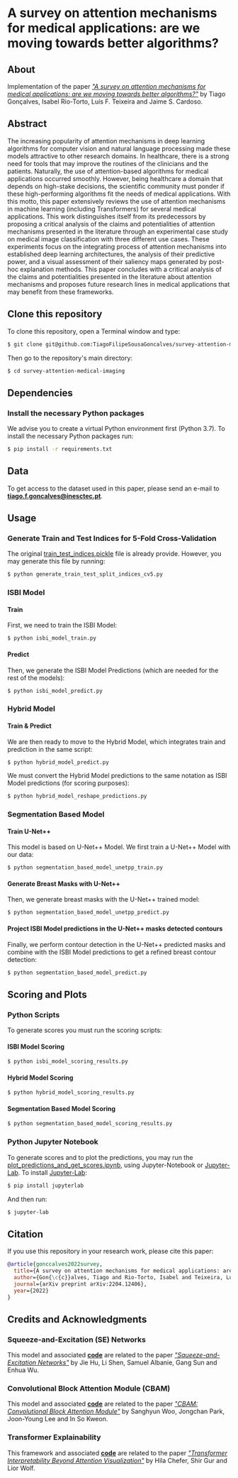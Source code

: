 # A survey on attention mechanisms for medical applications: are we moving towards better algorithms?

## About
Implementation of the paper [_"A survey on attention mechanisms for medical applications: are we moving towards better algorithms?"_](https://arxiv.org/abs/2204.12406) by Tiago Gonçalves, Isabel Rio-Torto, Luís F. Teixeira and Jaime S. Cardoso.

## Abstract
The increasing popularity of attention mechanisms in deep learning algorithms for computer vision and natural language processing made these models attractive to other research domains. In healthcare, there is a strong need for tools that may improve the routines of the clinicians and the patients. Naturally, the use of attention-based algorithms for medical applications occurred smoothly. However, being healthcare a domain that depends on high-stake decisions, the scientific community must ponder if these high-performing algorithms fit the needs of medical applications. With this motto, this paper extensively reviews the use of attention mechanisms in machine learning (including Transformers) for several medical applications. This work distinguishes itself from its predecessors by proposing a critical analysis of the claims and potentialities of attention mechanisms presented in the literature through an experimental case study on medical image classification with three different use cases. These experiments focus on the integrating process of attention mechanisms into established deep learning architectures, the analysis of their predictive power, and a visual assessment of their saliency maps generated by post-hoc explanation methods. This paper concludes with a critical analysis of the claims and potentialities presented in the literature about attention mechanisms and proposes future research lines in medical applications that may benefit from these frameworks.

## Clone this repository
To clone this repository, open a Terminal window and type:
```bash
$ git clone git@github.com:TiagoFilipeSousaGoncalves/survey-attention-medical-imaging.git
```
Then go to the repository's main directory:
```bash
$ cd survey-attention-medical-imaging
```

## Dependencies
### Install the necessary Python packages
We advise you to create a virtual Python environment first (Python 3.7). To install the necessary Python packages run:
```bash
$ pip install -r requirements.txt
```

## Data
To get access to the dataset used in this paper, please send an e-mail to [**tiago.f.goncalves@inesctec.pt**](mailto:tiago.f.goncalves@inesctec.pt).

## Usage
### Generate Train and Test Indices for 5-Fold Cross-Validation
The original [train_test_indices.pickle](data/train-test-indices/train_test_indices.pickle) file is already provide. However, you may generate this file by running:
```bash
$ python generate_train_test_split_indices_cv5.py
```
### ISBI Model
#### Train
First, we need to train the ISBI Model:
```bash
$ python isbi_model_train.py
```
#### Predict
Then, we generate the ISBI Model Predictions (which are needed for the rest of the models):
```bash
$ python isbi_model_predict.py
```

### Hybrid Model
#### Train & Predict
We are then ready to move to the Hybrid Model, which integrates train and prediction in the same script:
```bash
$ python hybrid_model_predict.py
```
We must convert the Hybrid Model predictions to the same notation as ISBI Model predictions (for scoring purposes):
```bash
$ python hybrid_model_reshape_predictions.py
```

### Segmentation Based Model
#### Train U-Net++
This model is based on U-Net++ Model. We first train a U-Net++ Model with our data:
```bash
$ python segmentation_based_model_unetpp_train.py
```
#### Generate Breast Masks with U-Net++
Then, we generate breast masks with the U-Net++ trained model:
```bash
$ python segmentation_based_model_unetpp_predict.py
```
#### Project ISBI Model predictions in the U-Net++ masks detected contours
Finally, we perform contour detection in the U-Net++ predicted masks and combine with the ISBI Model predictions to get a refined breast contour detection:
```bash
$ python segmentation_based_model_predict.py
```

## Scoring and Plots
### Python Scripts
To generate scores you must run the scoring scripts:
#### ISBI Model Scoring
```bash
$ python isbi_model_scoring_results.py
```
#### Hybrid Model Scoring
```bash
$ python hybrid_model_scoring_results.py
```
#### Segmentation Based Model Scoring
```bash
$ python segmentation_based_model_scoring_results.py
```
### Python Jupyter Notebook
To generate scores and to plot the predictions, you may run the [plot_predictions_and_get_scores.ipynb](plot_predictions_and_get_scores.ipynb), using Jupyter-Notebook or [Jupyter-Lab](https://jupyterlab.readthedocs.io/en/stable/getting_started/installation.html). To install [Jupyter-Lab](https://jupyterlab.readthedocs.io/en/stable/getting_started/installation.html):
```bash
$ pip install jupyterlab
```
And then run:
```bash
$ jupyter-lab
```

## Citation
If you use this repository in your research work, please cite this paper:
```bibtex
@article{gonccalves2022survey,
  title={A survey on attention mechanisms for medical applications: are we moving towards better algorithms?},
  author={Gon{\c{c}}alves, Tiago and Rio-Torto, Isabel and Teixeira, Lu{\'\i}s F and Cardoso, Jaime S},
  journal={arXiv preprint arXiv:2204.12406},
  year={2022}
}
```

## Credits and Acknowledgments
### Squeeze-and-Excitation (SE) Networks
This model and associated [**code**](https://github.com/moskomule/senet.pytorch) are related to the paper [_"Squeeze-and-Excitation Networks"_](https://ieeexplore.ieee.org/abstract/document/8759331) by Jie Hu, Li Shen, Samuel Albanie, Gang Sun and Enhua Wu.

### Convolutional Block Attention Module (CBAM)
This model and associated [**code**](https://github.com/Jongchan/attention-module) are related to the paper [_"CBAM: Convolutional Block Attention Module"_](https://openaccess.thecvf.com/content_ECCV_2018/html/Sanghyun_Woo_Convolutional_Block_Attention_ECCV_2018_paper.html) by Sanghyun Woo, Jongchan Park, Joon-Young Lee and In So Kweon.

### Transformer Explainability
This framework and associated [**code**](https://github.com/hila-chefer/Transformer-Explainability) are related to the paper [_"Transformer Interpretability Beyond Attention Visualization"_](https://arxiv.org/abs/2012.09838) by Hila Chefer, Shir Gur and Lior Wolf.
